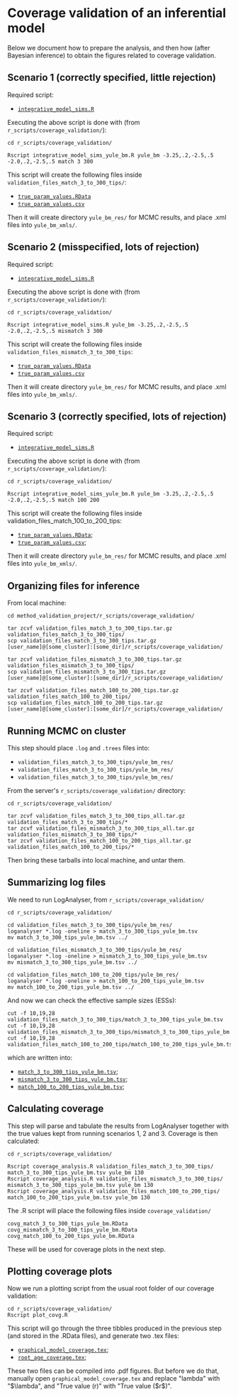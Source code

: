 # Coverage validation of an inferential model

Below we document how to prepare the analysis, and then how (after Bayesian inference) to obtain the figures related to coverage validation.

## Scenario 1 (correctly specified, little rejection)

Required script:

* [`integrative_model_sims.R`](https://github.com/rbouckaert/DeveloperManual/blob/master/r_scripts/coverage_validation/integrative_model_sims.R)

Executing the above script is done with (from `r_scripts/coverage_validation/`):

```
cd r_scripts/coverage_validation/

Rscript integrative_model_sims_yule_bm.R yule_bm -3.25,.2,-2.5,.5 -2.0,.2,-2.5,.5 match 3 300
```

This script will create the following files inside `validation_files_match_3_to_300_tips/`:

* [`true_param_values.RData`](https://github.com/rbouckaert/DeveloperManual/blob/master/r_scripts/coverage_validation/validation_files_mismatch_3_to_300_tips/true_param_values.RData)
* [`true_param_values.csv`](https://github.com/rbouckaert/DeveloperManual/blob/master/r_scripts/coverage_validation/validation_files_mismatch_3_to_300_tips/true_param_values.csv)

Then it will create directory `yule_bm_res/` for MCMC results, and place .xml files into `yule_bm_xmls/`.

## Scenario 2 (misspecified, lots of rejection)

Required script:

* [`integrative_model_sims.R`](https://github.com/rbouckaert/DeveloperManual/blob/master/r_scripts/coverage_validation/integrative_model_sims.R)

Executing the above script is done with (from `r_scripts/coverage_validation/`):

```
cd r_scripts/coverage_validation/

Rscript integrative_model_sims.R yule_bm -3.25,.2,-2.5,.5 -2.0,.2,-2.5,.5 mismatch 3 300
```

This script will create the following files inside `validation_files_mismatch_3_to_300_tips`:

* [`true_param_values.RData`](https://github.com/rbouckaert/DeveloperManual/blob/master/r_scripts/coverage_validation/validation_files_mismatch_3_to_300_tips/true_param_values.RData)
* [`true_param_values.csv`](https://github.com/rbouckaert/DeveloperManual/blob/master/r_scripts/coverage_validation/validation_files_mismatch_3_to_300_tips/true_param_values.csv)

Then it will create directory `yule_bm_res/` for MCMC results, and place .xml files into `yule_bm_xmls/`.

## Scenario 3 (correctly specified, lots of rejection)

Required script:

* [`integrative_model_sims.R`](https://github.com/rbouckaert/DeveloperManual/blob/master/r_scripts/coverage_validation/integrative_model_sims.R)

Executing the above script is done with (from `r_scripts/coverage_validation/`):

```
cd r_scripts/coverage_validation/

Rscript integrative_model_sims_yule_bm.R yule_bm -3.25,.2,-2.5,.5 -2.0,.2,-2.5,.5 match 100 200
```

This script will create the following files inside validation_files_match_100_to_200_tips:

* [`true_param_values.RData`](https://github.com/rbouckaert/DeveloperManual/blob/master/r_scripts/coverage_validation/validation_files_match_100_to_200_tips/true_param_values.RData);
* [`true_param_values.csv`](https://github.com/rbouckaert/DeveloperManual/blob/master/r_scripts/coverage_validation/validation_files_match_100_to_200_tips/true_param_values.csv);

Then it will create directory `yule_bm_res/` for MCMC results, and place .xml files into `yule_bm_xmls/`.

## Organizing files for inference

From local machine:

```
cd method_validation_project/r_scripts/coverage_validation/

tar zcvf validation_files_match_3_to_300_tips.tar.gz validation_files_match_3_to_300_tips/
scp validation_files_match_3_to_300_tips.tar.gz [user_name]@[some_cluster]:[some_dir]/r_scripts/coverage_validation/

tar zcvf validation_files_mismatch_3_to_300_tips.tar.gz validation_files_mismatch_3_to_300_tips/
scp validation_files_mismatch_3_to_300_tips.tar.gz [user_name]@[some_cluster]:[some_dir]/r_scripts/coverage_validation/

tar zcvf validation_files_match_100_to_200_tips.tar.gz validation_files_match_100_to_200_tips/
scp validation_files_match_100_to_200_tips.tar.gz [user_name]@[some_cluster]:[some_dir]/r_scripts/coverage_validation/
```

## Running MCMC on cluster

This step should place `.log` and `.trees` files into:

* `validation_files_match_3_to_300_tips/yule_bm_res/`
* `validation_files_match_3_to_300_tips/yule_bm_res/`
* `validation_files_match_3_to_300_tips/yule_bm_res/`

From the server's `r_scripts/coverage_validation/` directory:

```
cd r_scripts/coverage_validation/

tar zcvf validation_files_match_3_to_300_tips_all.tar.gz validation_files_match_3_to_300_tips/*
tar zcvf validation_files_mismatch_3_to_300_tips_all.tar.gz validation_files_mismatch_3_to_300_tips/*
tar zcvf validation_files_match_100_to_200_tips_all.tar.gz validation_files_match_100_to_200_tips/*
```

Then bring these tarballs into local machine, and untar them.

## Summarizing log files

We need to run LogAnalyser, from `r_scripts/coverage_validation/`

```
cd r_scripts/coverage_validation/

cd validation_files_match_3_to_300_tips/yule_bm_res/
loganalyser *.log -oneline > match_3_to_300_tips_yule_bm.tsv
mv match_3_to_300_tips_yule_bm.tsv ../

cd validation_files_mismatch_3_to_300_tips/yule_bm_res/
loganalyser *.log -oneline > mismatch_3_to_300_tips_yule_bm.tsv
mv mismatch_3_to_300_tips_yule_bm.tsv ../

cd validation_files_match_100_to_200_tips/yule_bm_res/
loganalyser *.log -oneline > match_100_to_200_tips_yule_bm.tsv
mv match_100_to_200_tips_yule_bm.tsv ../
```

And now we can check the effective sample sizes (ESSs):

```
cut -f 10,19,28 validation_files_match_3_to_300_tips/match_3_to_300_tips_yule_bm.tsv
cut -f 10,19,28 validation_files_mismatch_3_to_300_tips/mismatch_3_to_300_tips_yule_bm.tsv
cut -f 10,19,28 validation_files_match_100_to_200_tips/match_100_to_200_tips_yule_bm.tsv
```

which are written into:

* [`match_3_to_300_tips_yule_bm.tsv`](https://github.com/rbouckaert/DeveloperManual/blob/master/r_scripts/coverage_validation/validation_files_match_3_to_300_tips/match_3_to_300_tips_yule_bm.tsv);
* [`mismatch_3_to_300_tips_yule_bm.tsv`](https://github.com/rbouckaert/DeveloperManual/blob/master/r_scripts/coverage_validation/validation_files_mismatch_3_to_300_tips/mismatch_3_to_300_tips_yule_bm.tsv);
* [`match_100_to_200_tips_yule_bm.tsv`](https://github.com/rbouckaert/DeveloperManual/blob/master/r_scripts/coverage_validation/validation_files_match_100_to_200_tips/match_100_to_200_tips_yule_bm.tsv);

## Calculating coverage

This step will parse and tabulate the results from LogAnalyser together with the true values kept from running scenarios 1, 2 and 3.
Coverage is then calculated:

```
cd r_scripts/coverage_validation/

Rscript coverage_analysis.R validation_files_match_3_to_300_tips/ match_3_to_300_tips_yule_bm.tsv yule_bm 130
Rscript coverage_analysis.R validation_files_mismatch_3_to_300_tips/ mismatch_3_to_300_tips_yule_bm.tsv yule_bm 130
Rscript coverage_analysis.R validation_files_match_100_to_200_tips/ match_100_to_200_tips_yule_bm.tsv yule_bm 130
```

The .R script will place the following files inside `coverage_validation/`

```
covg_match_3_to_300_tips_yule_bm.RData
covg_mismatch_3_to_300_tips_yule_bm.RData
covg_match_100_to_200_tips_yule_bm.RData
```

These will be used for coverage plots in the next step.

## Plotting coverage plots

Now we run a plotting script from the usual root folder of our coverage validation:

```
cd r_scripts/coverage_validation/
Rscript plot_covg.R
```

This script will go through the three tibbles produced in the previous step (and stored in the .RData files), and generate two .tex files:

* [`graphical_model_coverage.tex`](https://github.com/rbouckaert/DeveloperManual/blob/master/r_scripts/coverage_validation/graphical_model_coverage.tex);
* [`root_age_coverage.tex`](https://github.com/rbouckaert/DeveloperManual/blob/master/r_scripts/coverage_validation/root_age_coverage.tex);

These two files can be compiled into .pdf figures.
But before we do that, manually open  `graphical_model_coverage.tex` and replace "lambda" with "$\lambda", and "True value (r)" with "True value ($r$)".
